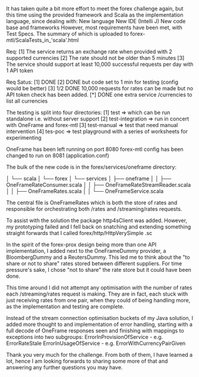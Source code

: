 It has taken quite a bit more effort to meet the forex challenge again, but this time using the provided framework and Scala as the implementation language, since dealing with:
New language
New IDE  (Intelli J)
New code base and frameworks
However, most requirements have been met, with Test Specs. The summary of which is uploaded to forex-mtl/ScalaTests_in_'scala'.html

Req:
[1] The service returns an exchange rate when provided with 2 supported currencies 
[2] The rate should not be older than 5 minutes
[3] The service should support at least 10,000 successful requests per day with 1 API token

Req Satus:
[1] DONE 
[2] DONE but code set to 1 min for testing (config would be better)
[3] 1/2 DONE 10,000 requests for rates can be made but no API token check has been added.
[*] DONE one extra service /currencies to list all currencies 

The testing is split into four directories:
[1] test => which can be run standalone i.e. without server support
[2] test-integration => run in concert with OneFrame and forex-mtl 
[3] test-manual => test that need manual intervention
[4] tes-poc => test playground with a series of worksheets for experimenting 

OneFrame has been left running on port 8080
forex-mtl config has been changed to run on 8081  (application.conf)

The bulk of the new code is in the forex/services/oneframe directory:

│  └── scala
│    └── forex
│      └── services
│        ├── oneframe
│        │  ├── OneFrameRateConsumer.scala
│        │  ├── OneFrameRateStreamReader.scala
│        │  ├── OneFrameRates.scala
│        │  └── OneFrameService.scala

The central file is OneFrameRates which is both the store of rates and responsible for orchestrating both /rates and /streaming/rates requests.

To assist with the solution the package http4sClient was added. However, my prototyping failed and I fell back on snatching and extending something straight forwards that I called forex/http/HttpVerySimple .sc

In the spirit of the forex-prox design being more than one API implementation, I added next to the  OneFrameDummy provider, a BloombergDummy and a ReutersDummy. This led me to think about the "to share or not to share"  rates stored between different suppliers. For time pressure's sake, I chose "not to share" the rate store but it could have been done.

This time around I did not attempt any optimisation with the number of rates each /streaming/rates request is making. They are in fact, each stuck with just receiving rates from one pair, when they could of being handling more, as the implementation and testing are complete.

Instead of the stream connection optimisation buckets of my Java solution, I added more thought to and implementation of error handling, starting with a full decode of OneFrame responses seen and finishing with mappings to exceptions into two subgroups:
ErrorInProvisionOfService - e.g. ErrorRateStale 
ErrorInUsageOfService - e.g. ErrorWithCurrencyPairGiven

Thank you very much for the challenge. From both of them, I have learned a lot, hence I am looking forwards to sharing some more of that and answering any further questions you may have.

